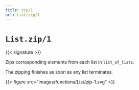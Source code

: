 ```yaml
---
title: zip/1
url: List/zip/1
---
```


# `List.zip/1`

{{< signature >}}

Zips corresponding elements from each list in `list_of_lists`.

The zipping finishes as soon as any list terminates.

{{< figure src="images/functions/List/zip-1.svg" >}}
